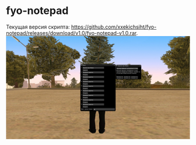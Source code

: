 # fyo-notepad

Текущая версия скрипта: https://github.com/xxekichsiht/fyo-notepad/releases/download/v1.0/fyo-notepad-v1.0.rar.
![](example.jpg)

